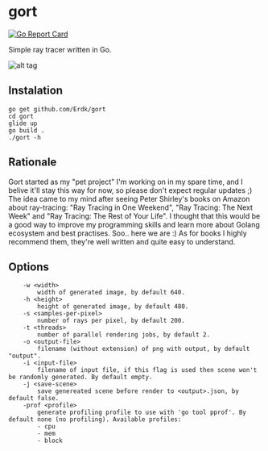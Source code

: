 # gort
[![Go Report Card](https://goreportcard.com/badge/github.com/Erdk/gort)](https://goreportcard.com/report/github.com/Erdk/gort)

Simple ray tracer written in Go.

![alt tag](https://raw.githubusercontent.com/Erdk/gort/master/static/output.png)

## Instalation

```
go get github.com/Erdk/gort
cd gort
glide up
go build .
./gort -h
```

## Rationale

Gort started as my "pet project" I'm working on in my spare time, 
and I belive it'll stay this way for now, so please don't expect 
regular updates ;) The idea came to my  mind after seeing Peter 
Shirley's books on Amazon about ray-tracing: "Ray Tracing in One Weekend", 
"Ray Tracing: The Next Week" and 
 "Ray Tracing: The Rest of Your Life". I thought that this would be a 
 good way to improve my programming skills and learn more about Golang
 ecosystem and best practises. Soo.. here we are :) As for books I 
 highly recommend them, they're well written and quite easy to understand.

## Options

```
    -w <width>
        width of generated image, by default 640.
    -h <height>
        height of generated image, by default 480.
    -s <samples-per-pixel>
        number of rays per pixel, by default 200.
    -t <threads>
        number of parallel rendering jobs, by default 2.
    -o <output-file>
        filename (without extension) of png with output, by default "output".
    -i <input-file>
        filename of input file, if this flag is used then scene won't be randomly generated. By default empty.
    -j <save-scene>
        save genereated scene before render to <output>.json, by default false.
    -prof <profile>
        generate profiling profile to use with 'go tool pprof'. By default none (no profiling). Available profiles:
        - cpu 
        - mem
        - block
```
